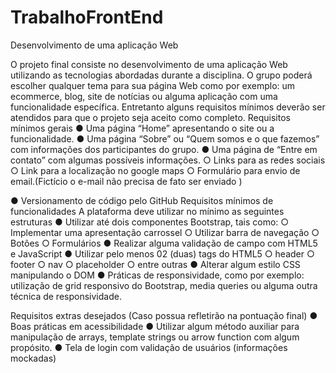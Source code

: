 # TrabalhoFrontEnd

Desenvolvimento de uma aplicação Web

O projeto final consiste no desenvolvimento de uma aplicação Web utilizando as
tecnologias abordadas durante a disciplina.
O grupo poderá escolher qualquer tema para sua página Web como por exemplo:
um ecommerce, blog, site de notícias ou alguma aplicação com uma funcionalidade
específica.
Entretanto alguns requisitos mínimos deverão ser atendidos para que o projeto seja
aceito como completo.
Requisitos mínimos gerais
● Uma página “Home” apresentando o site ou a funcionalidade.
● Uma página “Sobre” ou “Quem somos e o que fazemos” com informações
dos participantes do grupo.
● Uma página de “Entre em contato” com algumas possíveis informações.
○ Links para as redes sociais
○ Link para a localização no google maps
○ Formulário para envio de email.(Fictício o e-mail não precisa de fato
ser enviado )

● Versionamento de código pelo GitHub
Requisitos mínimos de funcionalidades
A plataforma deve utilizar no mínimo as seguintes estruturas
● Utilizar até dois componentes Bootstrap, tais como:
○ Implementar uma apresentação carrossel
○ Utilizar barra de navegação
○ Botões
○ Formulários
● Realizar alguma validação de campo com HTML5 e JavaScript
● Utilizar pelo menos 02 (duas) tags do HTML5
○ header
○ footer
○ nav
○ placeholder
○ entre outras
● Alterar algum estilo CSS manipulando o DOM
● Práticas de responsividade, como por exemplo: utilização de grid responsivo
do Bootstrap, media queries ou alguma outra técnica de responsividade.

Requisitos extras desejados (Caso possua refletirão na pontuação final)
● Boas práticas em acessibilidade
● Utilizar algum método auxiliar para manipulação de arrays, template strings
ou arrow function com algum propósito.
● Tela de login com validação de usuários (informações mockadas)
